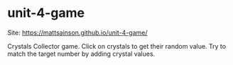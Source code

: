 # unit-4-game
Site: https://mattsainson.github.io/unit-4-game/

Crystals Collector game.
Click on crystals to get their random value. Try to match the target number by adding crystal values.
